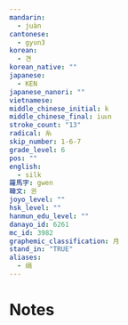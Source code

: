 ```yaml
---
mandarin:
  - juàn
cantonese:
  - gyun3
korean:
  - 견
korean_native: ""
japanese:
  - KEN
japanese_nanori: ""
vietnamese:
middle_chinese_initial: k
middle_chinese_final: iuᴇn
stroke_count: "13"
radical: 糸
skip_number: 1-6-7
grade_level: 6
pos: ""
english:
  - silk
羅馬字: gwen
韓文: 권
joyo_level: ""
hsk_level: ""
hanmun_edu_level: ""
danayo_id: 6261
mc_id: 3982
graphemic_classification: 月
stand_in: "TRUE"
aliases:
  - 绢
---
```


# Notes
